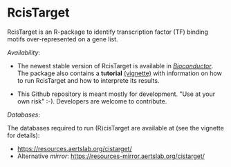 
# RcisTarget
RcisTarget is an R-package to identify transcription factor (TF) binding motifs over-represented on a gene list. 

*Availability*: 

- The newest stable version of RcisTarget is available in *[Bioconductor](https://bioconductor.org/packages/RcisTarget)*. 
The package also contains a **tutorial** [(vignette)](https://bioconductor.org/packages/release/bioc/vignettes/RcisTarget/inst/doc/RcisTarget.html) with information on how to run RcisTarget and how to interprete its results.

- This Github repository is meant mostly for development. "Use at your own risk" :-). Developers are welcome to contribute. 


*Databases*: 

The databases required to run (R)cisTarget are available at (see the vignette for details):
- https://resources.aertslab.org/cistarget/ 
- Alternative *mirror*: https://resources-mirror.aertslab.org/cistarget/
